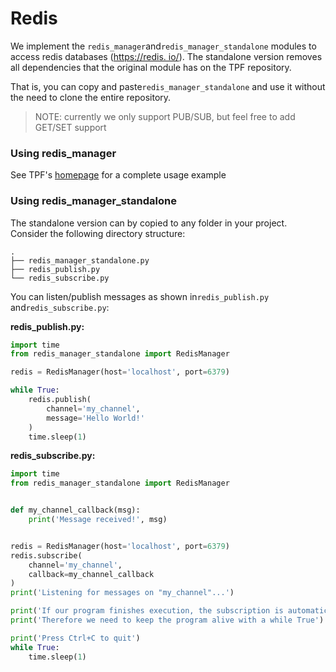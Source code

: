 # Redis

We implement the `redis_manager`and`redis_manager_standalone` modules to access redis databases ([https://redis.
io/](https://redis.io/)).
The standalone version removes all dependencies that the original module has on the TPF repository.

That is, you can copy and paste`redis_manager_standalone` and use it without the need to clone the entire repository.

> NOTE: currently we only support PUB/SUB, but feel free to add GET/SET support

### Using redis\_manager

See TPF's [homepage](../README.md) for a complete usage example

### Using redis\_manager\_standalone

The standalone version can by copied to any folder in your project. Consider the following directory structure:

``` text
.
├── redis_manager_standalone.py
├── redis_publish.py
└── redis_subscribe.py
```

You can listen/publish messages as shown in`redis_publish.py` and`redis_subscribe.py`:

**redis\_publish.py:**

``` python
import time
from redis_manager_standalone import RedisManager

redis = RedisManager(host='localhost', port=6379)

while True:
    redis.publish(
        channel='my_channel',
        message='Hello World!'
    )
    time.sleep(1)
```

**redis\_subscribe.py:**

``` python
import time
from redis_manager_standalone import RedisManager


def my_channel_callback(msg):
    print('Message received!', msg)


redis = RedisManager(host='localhost', port=6379)
redis.subscribe(
    channel='my_channel',
    callback=my_channel_callback
)
print('Listening for messages on "my_channel"...')

print('If our program finishes execution, the subscription is automatically closed.')
print('Therefore we need to keep the program alive with a while True')

print('Press Ctrl+C to quit')
while True:
    time.sleep(1)
```
